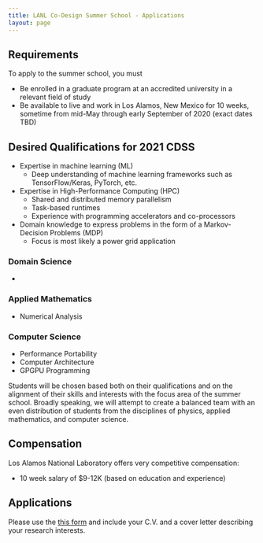 ```yaml
---
title: LANL Co-Design Summer School - Applications
layout: page
---
```


## Requirements

To apply to the summer school, you must

- Be enrolled in a graduate program at an accredited university in a relevant field of study
- Be available to live and work in Los Alamos, New Mexico for 10 weeks, sometime from mid-May through early September of 2020 (exact dates TBD)

## Desired Qualifications for 2021 CDSS
 - Expertise in machine learning (ML)
   - Deep understanding of machine learning frameworks such as TensorFlow/Keras, PyTorch, etc.
 - Expertise in High-Performance Computing (HPC)
   - Shared and distributed memory parallelism
   - Task-based runtimes
   - Experience with programming accelerators and co-processors
 - Domain knowledge to express problems in the form of a Markov-Decision Problems (MDP)
   - Focus is most likely a power grid application


### Domain Science

* 

### Applied Mathematics

* Numerical Analysis

### Computer Science

* Performance Portability
* Computer Architecture
* GPGPU Programming

Students will be chosen based both on their qualifications and on the alignment of their skills and interests with the focus area of the summer school.  Broadly speaking, we will attempt to create a balanced team with an even distribution of students from the disciplines of physics, applied mathematics, and computer science.

## Compensation

Los Alamos National Laboratory offers very competitive compensation:

* 10 week salary of $9-12K (based on education and experience)

## Applications

Please use the [this form](https://docs.google.com/forms/d/e/1FAIpQLScRms45IMB43gY9odoSgshoTzIe4jZsQCqJBolsZ87IU3aY9Q/viewform) and include your C.V. and a cover letter describing your research interests.
